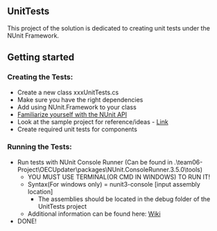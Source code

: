 UnitTests
------

This project of the solution is dedicated to creating unit tests under the NUnit Framework.


Getting started
------
### Creating the Tests:
- Create a new class xxxUnitTests.cs
- Make sure you have the right dependencies
- Add using NUnit.Framework to your class
- [Familiarize yourself with the NUnit API](https://github.com/nunit/docs/wiki)
- Look at the sample project for reference/ideas - [Link](https://github.com/nunit/nunit-csharp-samples/blob/master/)
- Create required unit tests for components

### Running the Tests:
- Run tests with NUnit Console Runner (Can be found in .\team06-Project\OECUpdater\packages\NUnit.ConsoleRunner.3.5.0\tools)
  - YOU MUST USE TERMINAL(OR CMD IN WINDOWS) TO RUN IT!
  - Syntax(For windows only) = nunit3-console [input assembly location]
    - The assemblies should be located in the debug folder of the UnitTests project
  - Additional information can be found here: [Wiki](https://github.com/nunit/docs/wiki/Console-Command-Line)
- DONE!
